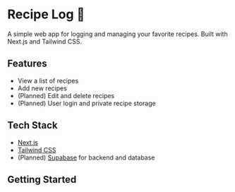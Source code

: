 # Recipe Log 🧁

A simple web app for logging and managing your favorite recipes. Built with Next.js and Tailwind CSS.

## Features
- View a list of recipes
- Add new recipes
- (Planned) Edit and delete recipes
- (Planned) User login and private recipe storage

## Tech Stack
- [Next.js](https://nextjs.org/)
- [Tailwind CSS](https://tailwindcss.com/)
- (Planned) [Supabase](https://supabase.com/) for backend and database

## Getting Started
